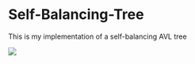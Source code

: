 # Self-Balancing-Tree
This is my implementation of a self-balancing AVL tree

![](https://upload.wikimedia.org/wikipedia/commons/9/9c/Rebalance_animation_simple.gif)
